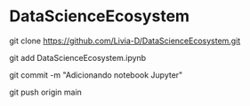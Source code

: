 # DataScienceEcosystem

git clone https://github.com/Livia-D/DataScienceEcosystem.git

git add DataScienceEcosystem.ipynb

git commit -m "Adicionando notebook Jupyter"

git push origin main
